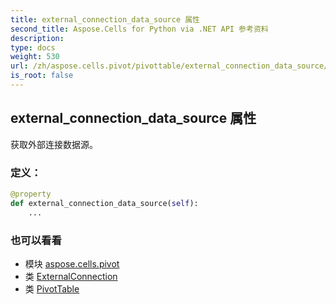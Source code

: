 ```yaml
---
title: external_connection_data_source 属性
second_title: Aspose.Cells for Python via .NET API 参考资料
description:
type: docs
weight: 530
url: /zh/aspose.cells.pivot/pivottable/external_connection_data_source/
is_root: false
---
```

## external_connection_data_source 属性

获取外部连接数据源。
### 定义：
```python
@property
def external_connection_data_source(self):
    ...
```

### 也可以看看
* 模块 [aspose.cells.pivot](../../)
* 类 [ExternalConnection](/cells/python-net/zh/aspose.cells.externalconnections/externalconnection)
* 类 [PivotTable](/cells/python-net/zh/aspose.cells.pivot/pivottable)
